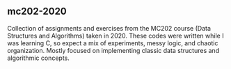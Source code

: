 ## mc202-2020
Collection of assignments and exercises from the MC202 course (Data Structures and Algorithms) taken in 2020.   These codes were written while I was learning C, so expect a mix of experiments, messy logic, and chaotic organization.   Mostly focused on implementing classic data structures and algorithmic concepts.
